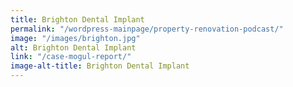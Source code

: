 ```yaml
---
title: Brighton Dental Implant
permalink: "/wordpress-mainpage/property-renovation-podcast/"
image: "/images/brighton.jpg"
alt: Brighton Dental Implant
link: "/case-mogul-report/"
image-alt-title: Brighton Dental Implant
---
```


